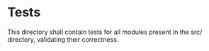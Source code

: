 # Tests
This directory shall contain tests for all modules present in the src/ directory, validating their correctness.
